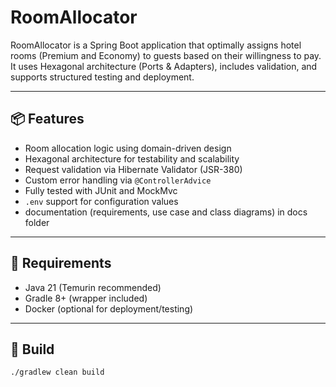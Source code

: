 # RoomAllocator

RoomAllocator is a Spring Boot application that optimally assigns hotel rooms (Premium and Economy) to guests based on their willingness to pay. It uses Hexagonal architecture (Ports & Adapters), includes validation, and supports structured testing and deployment.

---

## 📦 Features

- Room allocation logic using domain-driven design
- Hexagonal architecture for testability and scalability
- Request validation via Hibernate Validator (JSR-380)
- Custom error handling via `@ControllerAdvice`
- Fully tested with JUnit and MockMvc
- `.env` support for configuration values
- documentation (requirements, use case and class diagrams) in docs folder

---

## 🧰 Requirements

- Java 21 (Temurin recommended)
- Gradle 8+ (wrapper included)
- Docker (optional for deployment/testing)

---

## 🔧 Build

```bash
./gradlew clean build
